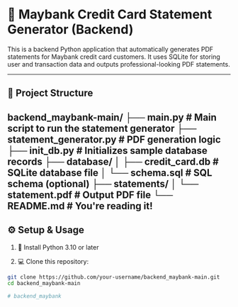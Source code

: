# 🏦 Maybank Credit Card Statement Generator (Backend)

This is a backend Python application that automatically generates PDF statements for Maybank credit card customers. It uses SQLite for storing user and transaction data and outputs professional-looking PDF statements.

---

## 📂 Project Structure

backend_maybank-main/ ├── main.py # Main script to run the statement generator ├── statement_generator.py # PDF generation logic ├── init_db.py # Initializes sample database records ├── database/ │ ├── credit_card.db # SQLite database file │ └── schema.sql # SQL schema (optional) ├── statements/ │ └── statement.pdf # Output PDF file └── README.md # You're reading it!
---

## ⚙️ Setup & Usage

1. 🔧 Install Python 3.10 or later

2. 💻 Clone this repository:
```bash
git clone https://github.com/your-username/backend_maybank-main.git
cd backend_maybank-main

# backend_maybank
